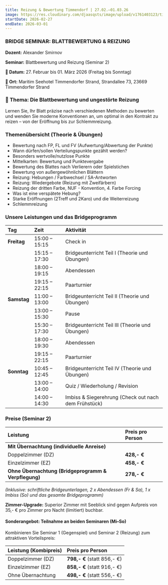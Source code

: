 ```yaml
---
title: Reizung & Bewertung Timmendorf | 27.02.–01.03.26
image: https://res.cloudinary.com/djaasqsts/image/upload/v1761403123/timmendorfer_strand_di9slp.jpg
startDate: 2026-02-27
endDate: 2026-03-01
---
```


### BRIDGE SEMINAR: BLATTBEWERTUNG & REIZUNG

**Dozent:** Alexander Smirnov

**Seminar:** Blattbewertung und Reizung (Seminar 2)

**📅 Datum:** 27. Februar bis 01. März 2026 (Freitag bis Sonntag)

**📍 Ort:** Maritim Seehotel Timmendorfer Strand, Strandallee 73, 23669 Timmendorfer Strand

### 🎯 Thema: Die Blattbewertung und ungestörte Reizung

Lernen Sie, Ihr Blatt präzise nach verschiedenen Methoden zu bewerten und wenden Sie moderne Konventionen an, um optimal in den Kontrakt zu reizen – von der Eröffnung bis zur Schlemmreizung.

### Themenübersicht (Theorie & Übungen)

- Bewertung nach FP, FL und FV (Aufwertung/Abwertung der Punkte)
- Wann dürfen/sollen Verteilungspunkte gezählt werden?
- Besonders wertvolle/nutzlose Punkte
- Mittelkarten: Bewertung und Punktevergabe
- Bewertung des Blattes nach Verlierern oder Spielstichen
- Bewertung von außergewöhnlichen Blättern
- Reizung: Hebungen / Farbwechsel / SA-Antworten
- Reizung: Wiedergebote (Reizung mit Zweifärbern)
- Reizung der dritten Farbe, NUF - Konvention, 4. Farbe Forcing
- Was ist eine verspätete Hebung?
- Starke Eröffnungen (2Treff und 2Karo) und die Weiterreizung
- Schlemmreizung

### Unsere Leistungen und das Bridgeprogramm

| Tag         | Zeit          | Aktivität                                            |
| :---------- | :------------ | :--------------------------------------------------- |
| **Freitag** | 15:00 – 15:15 | Check in                                             |
|             | 15:15 – 17:30 | Bridgeunterricht Teil I (Theorie und Übungen)        |
|             | 18:00 – 19:15 | Abendessen                                           |
|             | 19:15 – 22:15 | Paarturnier                                          |
| **Samstag** | 11:00 – 13:00 | Bridgeunterricht Teil II (Theorie und Übungen)       |
|             | 13:00 – 15:30 | Pause                                                |
|             | 15:30 – 17:30 | Bridgeunterricht Teil III (Theorie und Übungen)      |
|             | 18:00 – 19:30 | Abendessen                                           |
|             | 19:15 – 22:15 | Paarturnier                                          |
| **Sonntag** | 10:45 – 12:45 | Bridgeunterricht Teil IV (Theorie und Übungen)       |
|             | 13:00 – 14:00 | Quiz / Wiederholung / Revision                       |
|             | 14:00 – 14:30 | Imbiss & Siegerehrung (Check out nach dem Frühstück) |

### Preise (Seminar 2)

| Leistung                                             | Preis pro Person |
| :--------------------------------------------------- | :--------------- |
| **Mit Übernachtung (individuelle Anreise)**          |                  |
| Doppelzimmer (DZ)                                    | **428,- €**      |
| Einzelzimmer (EZ)                                    | **458,- €**      |
| **Ohne Übernachtung (Bridgeprogramm & Verpflegung)** | **278,- €**      |

_(Inklusive: schriftliche Bridgeunterlagen, 2 x Abendessen (Fr & Sa), 1 x Imbiss (So) und das gesamte Bridgeprogramm)_

**Zimmer-Upgrade:** Superior Zimmer mit Seeblick sind gegen Aufpreis von 35,- € pro Zimmer pro Nacht (limitiert) buchbar.

#### Sonderangebot: Teilnahme an beiden Seminaren (Mi–So)

Kombinieren Sie Seminar 1 (Gegenspiel) und Seminar 2 (Reizung) zum attraktiven Vorteilspreis:

| Leistung (Kombipreis) | Preis pro Person            |
| :-------------------- | :-------------------------- |
| Doppelzimmer (DZ)     | **798,- €** (statt 856,- €) |
| Einzelzimmer (EZ)     | **858,- €** (statt 916,- €) |
| Ohne Übernachtung     | **498,- €** (statt 556,- €) |
